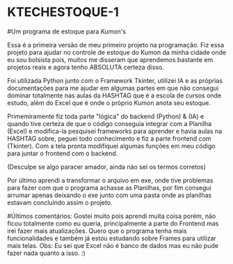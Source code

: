 # KTECHESTOQUE-1
 #Um programa de estoque para Kumon's

 Essa é a primeira versão de meu primeiro projeto na programação. Fiz essa projeto para ajudar no controle de estoque do Kumon da minha cidade onde eu sou bolsista pois,
 muitos me disseram que aprendemos bastante em projetos reais e agora tenho ABSOLUTA certeza disso.

 Foi utilizada Python junto com o Framework Tkinter, utilizei IA e as próprias documentações para me ajudar em algumas partes em que não consegui dominar totalmente nas aulas da 
 HASHTAG que é a escola de cursos onde estudo, além do Excel que é onde o próprio Kumon anota seu estoque. 

 Primemiramente fiz toda parte "lógica" do backend (Python) & (IA) e quando tive certeza de que o código conseguia integrar com a Planilha (Excel) e modifica-la pesquisei frameworks para
 aprender e havia aulas na HASHTAG sobre, peguei todo conhecimento e fiz a parte frontend com (Tkinter). Com a tela pronta modifiquei algumas funções em meu código para juntar 
 o frontend com o backend.

(Desculpe se algo paracer amador, ainda não sei os termos corretos)
 
Por último aprendi a transformar o arquivo em exe, onde tive problemas para fazer com que o programa achasse as Planilhas, por fim consegui arrumar apenas deixando o exe junto com uma
pasta onde as planilhas estavam concluindo assim o projeto.

#Últimos comentários:
Gostei muito pois aprendi muita coisa porém, não ficou totalmente como eu queria, principalmente a parte do Frontend mas irei fazer mais atualizações. Quero que o programa tenha mais
funcionalidades e também já estou estudando sobre Frames para utilizar mais telas. Obs: Eu sei que Excel não é banco de dados mas eu não pude fazer nada quanto a isso. :)
